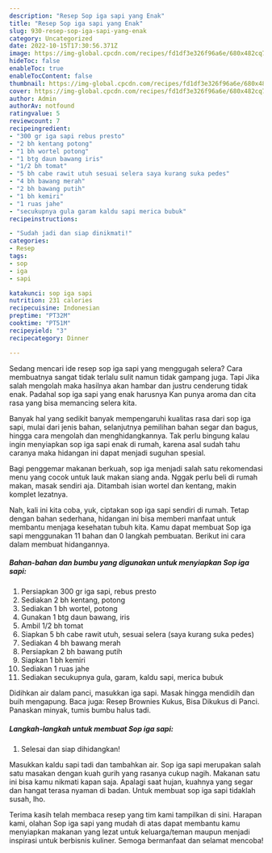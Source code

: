 ```yaml
---
description: "Resep Sop iga sapi yang Enak"
title: "Resep Sop iga sapi yang Enak"
slug: 930-resep-sop-iga-sapi-yang-enak
category: Uncategorized
date: 2022-10-15T17:30:56.371Z
image: https://img-global.cpcdn.com/recipes/fd1df3e326f96a6e/680x482cq70/sop-iga-sapi-foto-resep-utama.jpg
hideToc: false
enableToc: true
enableTocContent: false
thumbnail: https://img-global.cpcdn.com/recipes/fd1df3e326f96a6e/680x482cq70/sop-iga-sapi-foto-resep-utama.jpg
cover: https://img-global.cpcdn.com/recipes/fd1df3e326f96a6e/680x482cq70/sop-iga-sapi-foto-resep-utama.jpg
author: Admin
authorAv: notfound
ratingvalue: 5
reviewcount: 7
recipeingredient:
- "300 gr iga sapi rebus presto"
- "2 bh kentang potong"
- "1 bh wortel potong"
- "1 btg daun bawang iris"
- "1/2 bh tomat"
- "5 bh cabe rawit utuh sesuai selera saya kurang suka pedes"
- "4 bh bawang merah"
- "2 bh bawang putih"
- "1 bh kemiri"
- "1 ruas jahe"
- "secukupnya gula garam kaldu sapi merica bubuk"
recipeinstructions:

- "Sudah jadi dan siap dinikmati!"
categories:
- Resep
tags:
- sop
- iga
- sapi

katakunci: sop iga sapi 
nutrition: 231 calories
recipecuisine: Indonesian
preptime: "PT32M"
cooktime: "PT51M"
recipeyield: "3"
recipecategory: Dinner

---
```



Sedang mencari ide resep sop iga sapi yang menggugah selera? Cara membuatnya sangat tidak terlalu sulit namun tidak gampang juga. Tapi Jika salah mengolah maka hasilnya akan hambar dan justru cenderung tidak enak. Padahal sop iga sapi yang enak harusnya Kan punya aroma dan cita rasa yang bisa memancing selera kita.


Banyak hal yang sedikit banyak mempengaruhi kualitas rasa dari sop iga sapi, mulai dari jenis bahan, selanjutnya pemilihan bahan segar dan bagus, hingga cara mengolah dan menghidangkannya. Tak perlu bingung kalau ingin menyiapkan sop iga sapi enak di rumah, karena asal sudah tahu caranya maka hidangan ini dapat menjadi suguhan spesial.

Bagi penggemar makanan berkuah, sop iga menjadi salah satu rekomendasi menu yang cocok untuk lauk makan siang anda. Nggak perlu beli di rumah makan, masak sendiri aja. Ditambah isian wortel dan kentang, makin komplet lezatnya.


Nah, kali ini kita coba, yuk, ciptakan sop iga sapi sendiri di rumah. Tetap dengan bahan sederhana, hidangan ini bisa memberi manfaat untuk membantu menjaga kesehatan tubuh kita. Kamu dapat membuat Sop iga sapi menggunakan 11 bahan dan 0 langkah pembuatan. Berikut ini cara dalam membuat hidangannya.

<!--inarticleads1-->

##### Bahan-bahan dan bumbu yang digunakan untuk menyiapkan Sop iga sapi:

1. Persiapkan 300 gr iga sapi, rebus presto
1. Sediakan 2 bh kentang, potong
1. Sediakan 1 bh wortel, potong
1. Gunakan 1 btg daun bawang, iris
1. Ambil 1/2 bh tomat
1. Siapkan 5 bh cabe rawit utuh, sesuai selera (saya kurang suka pedes)
1. Sediakan 4 bh bawang merah
1. Persiapkan 2 bh bawang putih
1. Siapkan 1 bh kemiri
1. Sediakan 1 ruas jahe
1. Sediakan secukupnya gula, garam, kaldu sapi, merica bubuk


Didihkan air dalam panci, masukkan iga sapi. Masak hingga mendidih dan buih mengapung. Baca juga: Resep Brownies Kukus, Bisa Dikukus di Panci. Panaskan minyak, tumis bumbu halus tadi. 

<!--inarticleads2-->

##### Langkah-langkah untuk membuat Sop iga sapi:


1. Selesai dan siap dihidangkan!

Masukkan kaldu sapi tadi dan tambahkan air. Sop iga sapi merupakan salah satu masakan dengan kuah gurih yang rasanya cukup nagih. Makanan satu ini bisa kamu nikmati kapan saja. Apalagi saat hujan, kuahnya yang segar dan hangat terasa nyaman di badan. Untuk membuat sop iga sapi tidaklah susah, lho. 

Terima kasih telah membaca resep yang tim kami tampilkan di sini. Harapan kami, olahan Sop iga sapi yang mudah di atas dapat membantu kamu menyiapkan makanan yang lezat untuk keluarga/teman maupun menjadi inspirasi untuk berbisnis kuliner. Semoga bermanfaat dan selamat mencoba!
